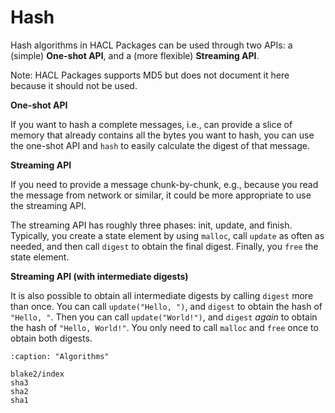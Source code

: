 # Hash

Hash algorithms in HACL Packages can be used through two APIs: a (simple) **One-shot API**, and a (more flexible) **Streaming API**.

Note: HACL Packages supports MD5 but does not document it here because it should not be used.

**One-shot API**

If you want to hash a complete messages, i.e., can provide a slice of memory that already contains all the bytes you want to hash, you can use the one-shot API and `hash` to easily calculate the digest of that message.

**Streaming API**

If you need to provide a message chunk-by-chunk, e.g., because you read the message from network or similar, it could be more appropriate to use the streaming API.

The streaming API has roughly three phases: init, update, and finish.
Typically, you create a state element by using `malloc`, call `update` as often as needed, and then call `digest` to obtain the final digest.
Finally, you `free` the state element.

**Streaming API (with intermediate digests)**

It is also possible to obtain all intermediate digests by calling `digest` more than once.
You can call `update("Hello, ")`, and `digest` to obtain the hash of `"Hello, "`.
Then you can call `update("World!")`, and `digest` *again* to obtain the hash of `"Hello, World!"`.
You only need to call `malloc` and `free` once to obtain both digests.

```{toctree}
:caption: "Algorithms"

blake2/index
sha3
sha2
sha1
```

